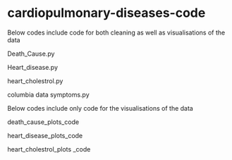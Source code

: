 # cardiopulmonary-diseases-code

Below codes include code for both cleaning as well as visualisations of the data 

Death_Cause.py 

Heart_disease.py

heart_cholestrol.py

columbia data symptoms.py


Below codes include only code for the visualisations of the data

death_cause_plots_code

heart_disease_plots_code

heart_cholestrol_plots _code
